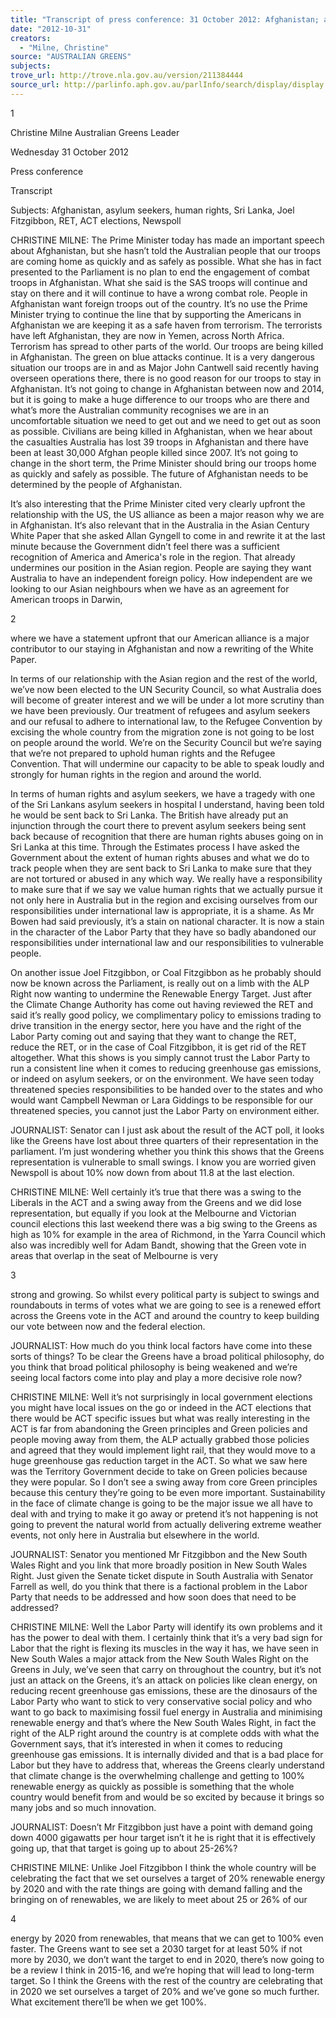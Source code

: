 ```yaml
---
title: "Transcript of press conference: 31 October 2012: Afghanistan; asylum seekers; human rights; Sri Lanka; Joel Fitzgibbon; RET; ACT elections; Newspoll"
date: "2012-10-31"
creators:
  - "Milne, Christine"
source: "AUSTRALIAN GREENS"
subjects:
trove_url: http://trove.nla.gov.au/version/211384444
source_url: http://parlinfo.aph.gov.au/parlInfo/search/display/display.w3p;query=Id%3A%22media/pressrel/2016867%22
---
```


 1 

 

 

 

 

 Christine Milne   Australian Greens Leader   

 

 Wednesday 31 October 2012   

 Press conference    

 Transcript   

 Subjects: Afghanistan, asylum seekers, human rights, Sri Lanka, Joel Fitzgibbon, RET, ACT elections,  Newspoll 

 CHRISTINE MILNE: The Prime Minister today has made an important speech about Afghanistan, but  she hasn’t told the Australian people that our troops are coming home as quickly and as safely as  possible. What she has in fact presented to the Parliament is no plan to end the engagement of  combat troops in Afghanistan. What she said is the SAS troops will continue and stay on there and it  will continue to have a wrong combat role. People in Afghanistan want foreign troops out of the  country. It’s no use the Prime Minister trying to continue the line that by supporting the Americans  in Afghanistan we are keeping it as a safe haven from terrorism. The terrorists have left Afghanistan,  they are now in Yemen, across North Africa. Terrorism has spread to other parts of the world. Our  troops are being killed in Afghanistan. The green on blue attacks continue. It is a very dangerous  situation our troops are in and as Major John Cantwell said recently having overseen operations  there, there is no good reason for our troops to stay in Afghanistan. It’s not going to change in  Afghanistan between now and 2014, but it is going to make a huge difference to our troops who are  there and what’s more the Australian community recognises we are in an uncomfortable situation  we need to get out and we need to get out as soon as possible. Civilians are being killed in  Afghanistan, when we hear about the casualties Australia has lost 39 troops in Afghanistan and there  have been at least 30,000 Afghan people killed since 2007. It’s not going to change in the short term,  the Prime Minister should bring our troops home as quickly and safely as possible. The future of  Afghanistan needs to be determined by the people of Afghanistan.  

 It’s also interesting that the Prime Minister cited very clearly upfront the relationship with the US,  the US alliance as been a major reason why we are in Afghanistan. It‘s also relevant that in the  Australia in the Asian Century White Paper that she asked Allan Gyngell to come in and rewrite it at  the last minute because the Government didn’t feel there was a sufficient recognition of America  and America's role in the region. That already undermines our position in the Asian region. People  are saying they want Australia to have an independent foreign policy. How independent are we  looking to our Asian neighbours when we have as an agreement for American troops in Darwin, 

 2 

 

 where we have a statement upfront that our American alliance is a major contributor to our staying  in Afghanistan and now a rewriting of the White Paper.  

 In terms of our relationship with the Asian region and the rest of the world, we’ve now been elected  to the UN Security Council, so what Australia does will become of greater interest and we will be  under a lot more scrutiny than we have been previously. Our treatment of refugees and asylum  seekers and our refusal to adhere to international law, to the Refugee Convention by excising the  whole country from the migration zone is not going to be lost on people around the world. We’re on  the Security Council but we’re saying that we’re not prepared to uphold human rights and the  Refugee Convention. That will undermine our capacity to be able to speak loudly and strongly for  human rights in the region and around the world.  

 In terms of human rights and asylum seekers, we have a tragedy with one of the Sri Lankans asylum  seekers in hospital I understand, having been told he would be sent back to Sri Lanka. The British  have already put an injunction through the court there to prevent asylum seekers being sent back  because of recognition that there are human rights abuses going on in Sri Lanka at this time.  Through the Estimates process I have asked the Government about the extent of human rights  abuses and what we do to track people when they are sent back to Sri Lanka to make sure that they  are not tortured or abused in any which way. We really have a responsibility to make sure that if we  say we value human rights that we actually pursue it not only here in Australia but in the region and  excising ourselves from our responsibilities under international law is appropriate, it is a shame. As  Mr Bowen had said previously, it’s a stain on national character. It is now a stain in the character of  the Labor Party that they have so badly abandoned our responsibilities under international law and  our responsibilities to vulnerable people. 

 On another issue Joel Fitzgibbon, or Coal Fitzgibbon as he probably should now be known across the  Parliament, is really out on a limb with the ALP Right now wanting to undermine the Renewable  Energy Target. Just after the Climate Change Authority has come out having reviewed the RET and  said it’s really good policy, we complimentary policy to emissions trading to drive transition in the  energy sector, here you have and the right of the Labor Party coming out and saying that they want  to change the RET, reduce the RET, or in the case of Coal Fitzgibbon, it is get rid of the RET  altogether. What this shows is you simply cannot trust the Labor Party to run a consistent line when  it comes to reducing greenhouse gas emissions, or indeed on asylum seekers, or on the  environment. We have seen today threatened species responsibilities to be handed over to the  states and who would want Campbell Newman or Lara Giddings to be responsible for our threatened  species, you cannot just the Labor Party on environment either. 

 JOURNALIST: Senator can I just ask about the result of the ACT poll, it looks like the Greens have lost  about three quarters of their representation in the parliament. I’m just wondering whether you  think this shows that the Greens representation is vulnerable to small swings. I know you are  worried given Newspoll is about 10% now down from about 11.8 at the last election. 

 CHRISTINE MILNE: Well certainly it’s true that there was a swing to the Liberals in the ACT and a  swing away from the Greens and we did lose representation, but equally if you look at the  Melbourne and Victorian council elections this last weekend there was a big swing to the Greens as  high as 10% for example in the area of Richmond, in the Yarra Council which also was incredibly well  for Adam Bandt, showing that the Green vote in areas that overlap in the seat of Melbourne is very 

 3 

 

 strong and growing. So whilst every political party is subject to swings and roundabouts in terms of  votes what we are going to see is a renewed effort across the Greens vote in the ACT and around the  country to keep building our vote between now and the federal election.  

 JOURNALIST: How much do you think local factors have come into these sorts of things? To be clear  the Greens have a broad political philosophy, do you think that broad political philosophy is being  weakened and we’re seeing local factors come into play and play a more decisive role now?  

 CHRISTINE MILNE: Well it’s not surprisingly in local government elections you might have local issues  on the go or indeed in the ACT elections that there would be ACT specific issues but what was really  interesting in the ACT is far from abandoning the Green principles and Green policies and people  moving away from them, the ALP actually grabbed those policies and agreed that they would  implement light rail, that they would move to a huge greenhouse gas reduction target in the ACT. So  what we saw here was the Territory Government decide to take on Green policies because they  were popular. So I don’t see a swing away from core Green principles because this century they’re  going to be even more important. Sustainability in the face of climate change is going to be the  major issue we all have to deal with and trying to make it go away or pretend it’s not happening is  not going to prevent the natural world from actually delivering extreme weather events, not only  here in Australia but elsewhere in the world. 

 JOURNALIST: Senator you mentioned Mr Fitzgibbon and the New South Wales Right and you link  that more broadly position in New South Wales Right. Just given the Senate ticket dispute in South  Australia with Senator Farrell as well, do you think that there is a factional problem in the Labor  Party that needs to be addressed and how soon does that need to be addressed? 

 CHRISTINE MILNE: Well the Labor Party will identify its own problems and it has the power to deal  with them. I certainly think that it’s a very bad sign for Labor that the right is flexing its muscles in  the way it has, we have seen in New South Wales a major attack from the New South Wales Right on  the Greens in July, we’ve seen that carry on throughout the country, but it’s not just an attack on the  Greens, it’s an attack on policies like clean energy, on reducing recent greenhouse gas emissions,  these are the dinosaurs of the Labor Party who want to stick to very conservative social policy and  who want to go back to maximising fossil fuel energy in Australia and minimising renewable energy  and that’s where the New South Wales Right, in fact the right of the ALP right around the country is  at complete odds with what the Government says, that it’s interested in when it comes to reducing  greenhouse gas emissions. It is internally divided and that is a bad place for Labor but they have to  address that, whereas the Greens clearly understand that climate change is the overwhelming  challenge and getting to 100% renewable energy as quickly as possible is something that the whole  country would benefit from and would be so excited by because it brings so many jobs and so much  innovation.  

 JOURNALIST: Doesn’t Mr Fitzgibbon just have a point with demand going down 4000 gigawatts per  hour target isn’t it he is right that it is effectively going up, that that target is going up to about 25-26%? 

 CHRISTINE MILNE: Unlike Joel Fitzgibbon I think the whole country will be celebrating the fact that  we set ourselves a target of 20% renewable energy by 2020 and with the rate things are going with  demand falling and the bringing on of renewables, we are likely to meet about 25 or 26% of our 

 4 

 

 energy by 2020 from renewables, that means that we can get to 100% even faster. The Greens want  to see set a 2030 target for at least 50% if not more by 2030, we don’t want the target to end in  2020, there’s now going to be a review  I think in 2015-16, and we’re hoping that will lead to long-term target. So I think the Greens with the rest of the country are celebrating that in 2020 we set  ourselves a target of 20% and we’ve gone so much further. What excitement there’ll be when we get  100%. 

